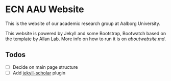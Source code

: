 # ECN AAU Website

This is the website of our academic research group at Aalborg University.

This website is powered by Jekyll and some Bootstrap, Bootwatch based on the template by Allan Lab. More info on how to run it is on *aboutwebsite.md*. 

## Todos

- [ ] Decide on main page structure
- [ ] Add [jekyll-scholar](https://github.com/inukshuk/jekyll-scholar) plugin
